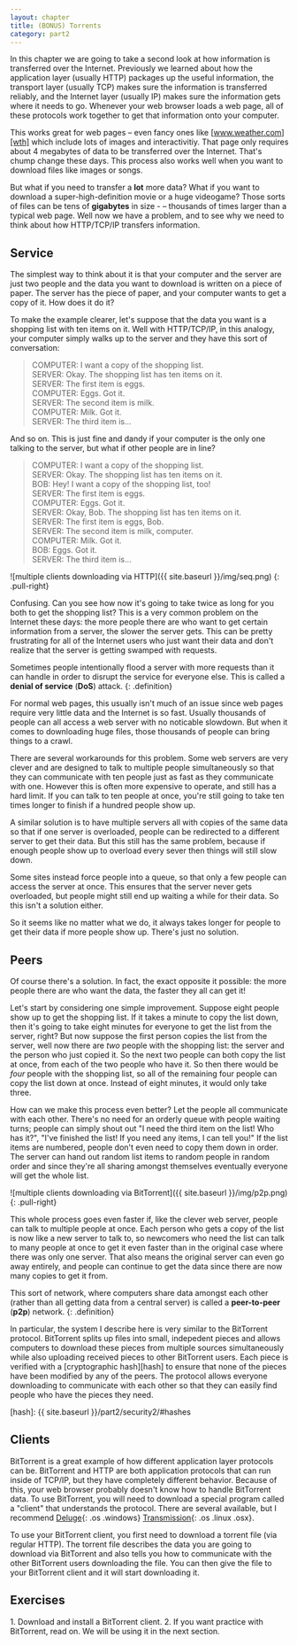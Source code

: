```yaml
---
layout: chapter
title: (BONUS) Torrents
category: part2
---
```


In this chapter we are going to take a second look at how information is
transferred over the Internet. Previously we learned about how the application
layer (usually HTTP) packages up the useful information, the transport layer
(usually TCP) makes sure the information is transferred reliably, and the
Internet layer (usually IP) makes sure the information gets where it needs to
go. Whenever your web browser loads a web page, all of these protocols work
together to get that information onto your computer.

This works great for web pages &ndash; even fancy ones like
[www.weather.com][wth] which include lots of images and interactivitiy. That
page only requires about 4 megabytes of data to be transferred over the
Internet. That's chump change these days. This process also works well when you
want to download files like images or songs.

[wth]: http://www.weather.com

But what if you need to transfer a **lot** more data? What if you want to
download a super-high-definition movie or a huge videogame? Those sorts of files
can be tens of **gigabytes** in size - &ndash; thousands of times larger than a
typical web page. Well now we have a problem, and to see why we need to think
about how HTTP/TCP/IP transfers information.

## Service ##

The simplest way to think about it is that your computer and the server are just
two people and the data you want to download is written on a piece of paper. The
server has the piece of paper, and your computer wants to get a copy of it. How
does it do it?

To make the example clearer, let's suppose that the data you want is a shopping
list with ten items on it. Well with HTTP/TCP/IP, in this analogy, your computer
simply walks up to the server and they have this sort of conversation:

> COMPUTER: I want a copy of the shopping list.  
> SERVER: Okay. The shopping list has ten items on it.  
> SERVER: The first item is eggs.  
> COMPUTER: Eggs. Got it.  
> SERVER: The second item is milk.  
> COMPUTER: Milk. Got it.  
> SERVER: The third item is...

And so on. This is just fine and dandy if your computer is the only one talking
to the server, but what if other people are in line?

> COMPUTER: I want a copy of the shopping list.  
> SERVER: Okay. The shopping list has ten items on it.  
> BOB: Hey! I want a copy of the shopping list, too!  
> SERVER: The first item is eggs.  
> COMPUTER: Eggs. Got it.  
> SERVER: Okay, Bob. The shopping list has ten items on it.  
> SERVER: The first item is eggs, Bob.  
> SERVER: The second item is milk, computer.  
> COMPUTER: Milk. Got it.  
> BOB: Eggs. Got it.  
> SERVER: The third item is...

![multiple clients downloading via HTTP]({{ site.baseurl }}/img/seq.png)
{: .pull-right}

Confusing. Can you see how now it's going to take twice as long for you both to
get the shopping list? This is a very common problem on the Internet these days:
the more people there are who want to get certain information from a server, the
slower the server gets. This can be pretty frustrating for all of the Internet
users who just want their data and don't realize that the server is getting
swamped with requests.

Sometimes people intentionally flood a server with more requests than it can
handle in order to disrupt the service for everyone else. This is called a
**denial of service** (**DoS**) attack.
{: .definition}

For normal web pages, this usually isn't much of an issue since web pages
require very little data and the Internet is so fast. Usually thousands of
people can all access a web server with no noticable slowdown. But when it comes
to downloading huge files, those thousands of people can bring things to a crawl.

There are several workarounds for this problem. Some web servers are very clever
and are designed to talk to multiple people simultaneously so that they can
communicate with ten people just as fast as they communicate with one. However
this is often more expensive to operate, and still has a hard limit. If you can
talk to ten people at once, you're still going to take ten times longer to
finish if a hundred people show up.

A similar solution is to have multiple servers all with copies of the same data
so that if one server is overloaded, people can be redirected to a different
server to get their data. But this still has the same problem, because if enough
people show up to overload every sever then things will still slow down.

Some sites instead force people into a queue, so that only a few people can
access the server at once. This ensures that the server never gets overloaded,
but people might still end up waiting a while for their data. So this isn't a
solution either.

So it seems like no matter what we do, it always takes longer for people to get
their data if more people show up. There's just no solution.

## Peers ##

Of course there's a solution. In fact, the exact opposite it possible: the more
people there are who want the data, the faster they all can get it!

Let's start by considering one simple improvement. Suppose eight people show up
to get the shopping list. If it takes a minute to copy the list down, then it's
going to take eight minutes for everyone to get the list from the server, right?
But now suppose the first person copies the list from the server, well now there
are _two_ people with the shopping list: the server and the person who just
copied it. So the next two people can both copy the list at once, from each of
the two people who have it. So then there would be _four_ people with the
shopping list, so all of the remaining four people can copy the list down at
once. Instead of eight minutes, it would only take three.

How can we make this process even better? Let the people all communicate with
each other. There's no need for an orderly queue with people waiting turns;
people can simply shout out "I need the third item on the list! Who has it?",
"I've finished the list! If you need any items, I can tell you!" If the list
items are numbered, people don't even need to copy them down in order. The
server can hand out random list items to random people in random order and since
they're all sharing amongst themselves eventually everyone will get the whole
list.

![multiple clients downloading via BitTorrent]({{ site.baseurl }}/img/p2p.png)
{: .pull-right}

This whole process goes even faster if, like the clever web server, people can
talk to multiple people at once. Each person who gets a copy of the list is now
like a new server to talk to, so newcomers who need the list can talk to many
people at once to get it even faster than in the original case where there was
only one server. That also means the original server can even go away entirely,
and people can continue to get the data since there are now many copies to get
it from.

This sort of network, where computers share data amongst each other (rather than
all getting data from a central server) is called a **peer-to-peer** (**p2p**)
network.
{: .definition}

In particular, the system I describe here is very similar to the BitTorrent
protocol. BitTorrent splits up files into small, indepedent pieces and allows
computers to download these pieces from multiple sources simultaneously while
also uploading received pieces to other BitTorrent users. Each piece is verified
with a [cryptographic hash][hash] to ensure that none of the pieces have been
modified by any of the peers. The protocol allows everyone downloading to
communicate with each other so that they can easily find people who have the
pieces they need.

[hash]: {{ site.baseurl }}/part2/security2/#hashes

## Clients ##

BitTorrent is a great example of how different application layer protocols can
be. BitTorrent and HTTP are both application protocols that can run inside of
TCP/IP, but they have completely different behavior. Because of this, your web
browser probably doesn't know how to handle BitTorrent data. To use BitTorrent,
you will need to download a special program called a "client" that understands
the protocol. There are several available, but I recommend [Deluge][dl]{: .os
.windows} [Transmission][tr]{: .os .linux .osx}.

[dl]: http://deluge-torrent.org/
[tr]: http://www.transmissionbt.com/

To use your BitTorrent client, you first need to download a torrent file (via
regular HTTP). The torrent file describes the data you are going to download via
BitTorrent and also tells you how to communicate with the other BitTorrent users
downloading the file. You can then give the file to your BitTorrent client and
it will start downloading it.

## Exercises

<div class="exercise">
 1. Download and install a BitTorrent client.
 2. If you want practice with BitTorrent, read on. We will be using it in the
    next section.
</div>
